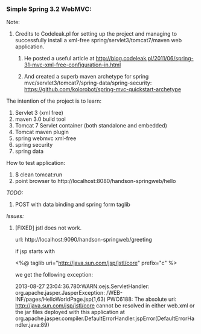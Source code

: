 ### Simple Spring 3.2 WebMVC: ###

Note:

1. Credits to  Codeleak.pl for setting up the project and managing to successfully install a xml-free spring/servlet3/tomcat7/maven web application.

    1. He posted a useful article at
         http://blog.codeleak.pl/2011/06/spring-31-mvc-xml-free-configuration-in.html

    1. And created a superb maven archetype for spring mvc/servlet3/tomcat7/spring-data/spring-security:
        https://github.com/kolorobot/spring-mvc-quickstart-archetype

The intention of the project is to learn:

1. Servlet 3  (xml free)
1. maven 3.0 build tool
1. Tomcat 7 Servlet container (both standalone and embedded)
1. Tomcat maven plugin
1. spring webmvc xml-free
1. spring security
1. spring data

How to test application:

1. $ clean tomcat:run
1. point browser to
    http://localhost:8080/handson-springweb/hello

<em>TODO:</em>

1. POST with data binding and spring form taglib


<em>Issues:</em>

1. [FIXED] jstl does not work.

    url: http://localhost:9090/handson-springweb/greeting

    if jsp starts with

    <%@ taglib uri="http://java.sun.com/jsp/jstl/core" prefix="c" %>

    we get the following exception:

    2013-08-27 23:04:36.780:WARN:oejs.ServletHandler:
    org.apache.jasper.JasperException: /WEB-INF/pages/HelloWorldPage.jsp(1,63) PWC6188: The absolute uri: http://java.sun.com/jsp/jstl/core cannot be resolved in either web.xml or the jar files deployed with this application
    	at org.apache.jasper.compiler.DefaultErrorHandler.jspError(DefaultErrorHandler.java:89)

